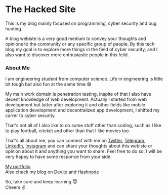 # The Hacked Site

This is my blog mainly focused on programming, cyber security and bug hunting. 

A blog webiste is a very good medium to convey your thoughts and opinions to the community or any specific group of people. By this tech blog my goal is to explore more things in the field of cyber security, and I also want to discover more enthusiastic people in this feild.

### About Me
I am engineering student from computer science. Life in engineering is little bit tough but also fun at the same time 😅

My main work domain is penetration testing, inspite of that I also have decent knowledge of web development. Actually I started from web development but latter after exploring it and other fields like mobile application development and decentralized app development, I shifted my carrer to cyber security.

That's not all of I also like to do some stuff other than coding, such as I like to play football, cricket and other than that I like movies too.

That's all about me, you can connect with me on [Twitter](https://twitter.com/r_mishra10), [Telegram](https://t.me/rahul_mishra10), [LinkedIn](https://www.linkedin.com/in/rahul-mishra-66210b185), [Instagram](https://www.instagram.com/rahul_mishra10/?hl=en) and can share your thoughts about this webiste or opinion about it and anything you want to share. Feel free to do so, I will be very happy to have some responce from your side.

[My portfolio](https://rahul-mishra.netlify.app/)\
Also check my blog on [Dev.to](https://dev.to/rahulmishra05) and [Hashnode](https://hashnode.com/@programmingport)

So, take care and keep learning 😇\
Cheers  ✌️